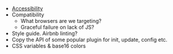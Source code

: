 - [Accessibility](https://www.a11yproject.com/checklist/)
- Compatibility
  - What browsers are we targeting?
  - Graceful failure on lack of JS?
- Style guide. Airbnb linting?
- Copy the API of some popular plugin for init, update, config etc.
- CSS variables & base16 colors
